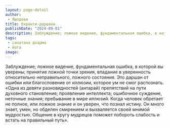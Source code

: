 ```yaml
---
layout: page-detail
author:
 - Яшодеви
title: бхранти-даршана
publishDate: "2024-09-01"
description: Заблуждение; ложное видение, фундаментальная ошибка, в которой вы уверены; принятие ложной точки зрения, впадание в уверенность относительно неправильного, ложного состояния. Это даршан от ошибки или благословение от иллюзии, которое ум не смог распознать.
tags:
 - санатана дхарма
 - йога
image: 
---
```


Заблуждение; ложное видение, фундаментальная ошибка, в которой вы уверены; принятие ложной точки зрения, впадание в уверенность относительно неправильного, ложного состояния. Это даршан от ошибки или благословение от иллюзии, которое ум не смог распознать.
	«Одна из девяти разновидностей (антарай) препятствий на пути духовного становления; проявление интеллекта; ошибочное суждение, неточные знания; пребывание в мире иллюзий. Когда человек обретает не полное, или ложное знание и он уверен, что познал истину. Он много знает, умен, но обделен смирением и выхваляется своей мнимой мудростью. Общение в кругу мудрецов поможет побороть слабость и встать на правильный путь».

